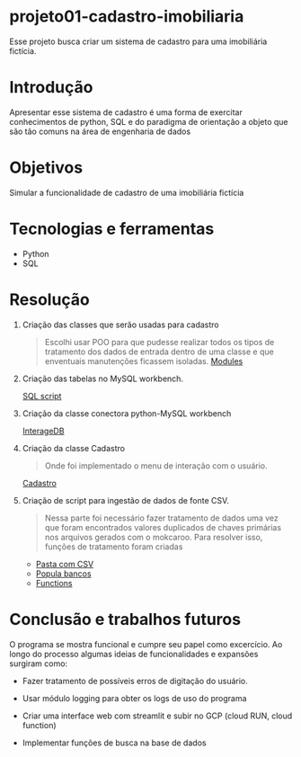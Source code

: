 # projeto01-cadastro-imobiliaria

Esse projeto busca criar um sistema de cadastro para uma imobiliária fictícia. 

# Introdução

Apresentar esse sistema de cadastro é uma forma de exercitar conhecimentos de python, SQL e do paradigma de orientação a objeto que são tão comuns na área de engenharia de dados

# Objetivos

Simular a funcionalidade de cadastro de uma imobiliária fictícia

# Tecnologias e ferramentas
* Python
* SQL
 
# Resolução

1. Criação das classes que serão usadas para cadastro
    > Escolhi usar POO para que pudesse realizar todos os tipos de tratamento dos dados de entrada dentro de uma classe e que enventuais manutenções ficassem isoladas. [Modules](http://www.google.fr/ "Script")

2. Criação das tabelas no MySQL workbench.

    [SQL script](sql_scripts/create_table.sql "Script")

3. Criação da classe conectora python-MySQL workbench

    [InterageDB](modules/InterageDB.py "Script")

4. Criação da classe Cadastro
    > Onde foi implementado o menu de interação com o usuário.

    [Cadastro](modules/Cadastro.py "Script")

5. Criação de script para ingestão de dados de fonte CSV.
    > Nessa parte foi necessário fazer tratamento de dados uma vez que foram encontrados valores duplicados de chaves primárias nos arquivos gerados com o mokcaroo. Para resolver isso, funções de tratamento foram criadas 
    * [Pasta com CSV](csv_data "Script")     
    * [Popula bancos](popula_bancos.py "Script") 
    * [Functions](functions "Script")


# Conclusão e trabalhos futuros

O programa se mostra funcional e cumpre seu papel como excercício. Ao longo do processo algumas ideias de funcionalidades e expansões surgiram como:

* Fazer tratamento de possíveis erros de digitação do usuário.

* Usar módulo logging para obter os logs de uso do programa

* Criar uma interface web com streamlit e subir no GCP (cloud RUN, cloud function)

* Implementar funções de busca na base de dados
